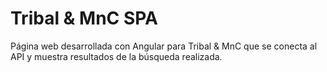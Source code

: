 # Tribal & MnC SPA

Página web desarrollada con Angular para Tribal & MnC que se conecta al API y muestra resultados de la búsqueda realizada.


